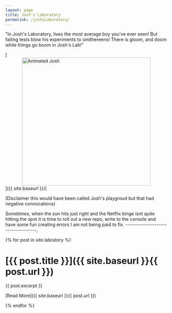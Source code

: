 ```yaml
---
layout: page
title: Josh's Laboratory
permalink: /joshsLaboratory/
---
```


"In Josh's Laboratory, lives the most average boy you've ever seen!
But failing tests blow his experiments to smithereens!
There is gloom, and doom while things go boom
in Josh's Lab!"

[<img src="{{ site.baseurl }}/images/dexterLab.jpeg" alt="Animated Josh" 
    style="width: 400px; 
    display: block;
    margin-left: auto;
    margin-right: auto;"/>]({{ site.baseurl }}/)

(Disclaimer this would have been called Josh's playgroud but that had negative connocations)

Sometimes, when the sun hits just right and the Netflix binge isnt quite hitting the spot it is time to roll out a new repo,
write to the console and have some fun creating errors I am not being paid to fix.
-----------------------------------,

{% for post in site.labratory %}

[{{ post.title }}]({{ site.baseurl }}{{ post.url }})
====================================================

{{ post.excerpt }}

[Read More]({{ site.baseurl }}{{ post.url }})

{% endfor %}